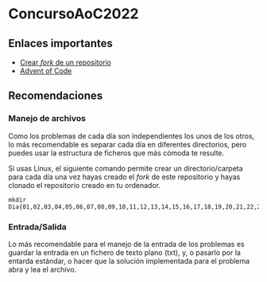 # ConcursoAoC2022
## Enlaces importantes

- [Crear *fork* de un repositorio](https://docs.github.com/en/get-started/quickstart/fork-a-repo)
- [Advent of Code](https://adventofcode.com/)

## Recomendaciones
### Manejo de archivos

Como los problemas de cada día son independientes los unos de los otros, lo más recomendable es separar cada día en diferentes directorios, pero puedes usar la estructura de ficheros que más cómoda te resulte.

Si usas Linux, el siguiente comando permite crear un directorio/carpeta para cada día una vez hayas creado el *fork* de este repositorio y hayas clonado el repositorio creado en tu ordenador.

```
mkdir Dia{01,02,03,04,05,06,07,08,09,10,11,12,13,14,15,16,17,18,19,20,21,22,23,24,25}
```

### Entrada/Salida

Lo más recomendable para el manejo de la entrada de los problemas es guardar la entrada en un fichero de texto plano (txt), y, o pasarlo por la entarda estándar, o hacer que la solución implementada para el problema abra y lea el archivo.

